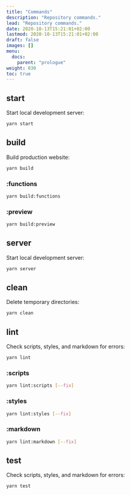 ```yaml
---
title: "Commands"
description: "Repository commands."
lead: "Repository commands."
date: 2020-10-13T15:21:01+02:00
lastmod: 2020-10-13T15:21:01+02:00
draft: false
images: []
menu: 
  docs:
    parent: "prologue"
weight: 030
toc: true
---
```


## start

Start local development server:

```bash
yarn start
```

## build

Build production website:

```bash
yarn build
```

### :functions

```bash
yarn build:functions
```

### :preview

```bash
yarn build:preview
```

## server

Start local development server:

```bash
yarn server
```

## clean

Delete temporary directories:

```bash
yarn clean
```

## lint

Check scripts, styles, and markdown for errors:

```bash
yarn lint
```

### :scripts

```bash
yarn lint:scripts [--fix]
```

### :styles

```bash
yarn lint:styles [--fix]
```

### :markdown

```bash
yarn lint:markdown [--fix]
```

## test

Check scripts, styles, and markdown for errors:

```bash
yarn test
```
